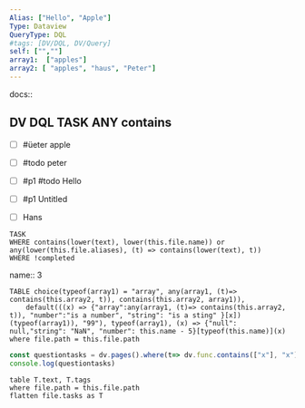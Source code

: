 ```yaml
---
Alias: ["Hello", "Apple"]
Type: Dataview
QueryType: DQL
#tags: [DV/DQL, DV/Query]
self: ["",""]
array1:  ["apples"]
array2: [ "apples", "haus", "Peter"]
---
```

docs::


## DV DQL TASK ANY contains


- [ ] #üeter apple
- [ ] #todo peter
- [ ] #p1 #todo Hello
- [ ] #p1 Untitled
- [ ] Hans


```dataview
TASK 
WHERE contains(lower(text), lower(this.file.name)) or any(lower(this.file.aliases), (t) => contains(lower(text), t)) 
WHERE !completed

```
name:: 3

```dataview
TABLE choice(typeof(array1) = "array", any(array1, (t)=> contains(this.array2, t)), contains(this.array2, array1)),
    default(((x) => {"array":any(array1, (t)=> contains(this.array2, t)), "number":"is a number", "string": "is a sting" }[x])(typeof(array1)), "99"), typeof(array1), (x) => {"null": null,"string": "NaN", "number": this.name - 5}[typeof(this.name)](x)
where file.path = this.file.path
```


```js dataviewjs
const questiontasks = dv.pages().where(t=> dv.func.contains(["x"], "x")).file.tasks?.where(t=> t.status ==="x").length
console.log(questiontasks)
```

```dataview
table T.text, T.tags
where file.path = this.file.path
flatten file.tasks as T

```




























